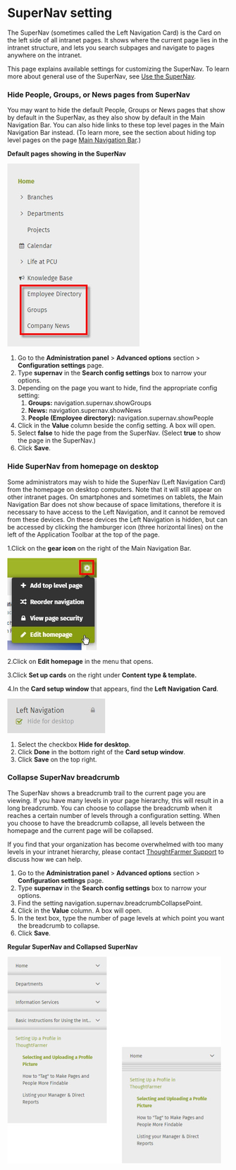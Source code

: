 # SuperNav setting

The SuperNav \(sometimes called the Left Navigation Card\) is the Card on the left side of all intranet pages. It shows where the current page lies in the intranet structure, and lets you search subpages and navigate to pages anywhere on the intranet.  
  
This page explains available settings for customizing the SuperNav. To learn more about general use of the SuperNav, see [Use the SuperNav](../../../using-thoughtfarmer/search/use-the-supernav.md).

### Hide People, Groups, or News pages from SuperNav

You may want to hide the default People, Groups or News pages that show by default in the SuperNav, as they also show by default in the Main Navigation Bar. You can also hide links to these top level pages in the Main Navigation Bar instead. \(To learn more, see the section about hiding top level pages on the page [Main Navigation Bar](main-navigation-bar.md).\)  
  
**Default pages showing in the SuperNav**

![](../../../.gitbook/assets/1%20%28119%29.jpg)



1. Go to the **Administration panel** &gt; **Advanced options** section &gt; **Configuration settings** page.
2. Type **supernav** in the **Search config settings** box to narrow your options.
3. Depending on the page you want to hide, find the appropriate config setting:
   1. **Groups:** navigation.supernav.showGroups
   2. **News:** navigation.supernav.showNews
   3. **People \(Employee directory\):** navigation.supernav.showPeople
4. Click in the **Value** column beside the config setting. A box will open.
5. Select **false** to hide the page from the SuperNav. \(Select **true** to show the page in the SuperNav.\)
6. Click **Save**.

### Hide SuperNav from homepage on desktop

Some administrators may wish to hide the SuperNav \(Left Navigation Card\) from the homepage on desktop computers. Note that it will still appear on other intranet pages. On smartphones and sometimes on tablets, the Main Navigation Bar does not show because of space limitations, therefore it is necessary to have access to the Left Navigation, and it cannot be removed from these devices. On these devices the Left Navigation is hidden, but can be accessed by clicking the hamburger icon \(three horizontal lines\) on the left of the Application Toolbar at the top of the page.

1.Click on the **gear icon** on the right of the Main Navigation Bar.

![](../../../.gitbook/assets/2%20%2896%29.jpg)



2.Click on **Edit homepage** in the menu that opens.

3.Click **Set up cards** on the right under **Content type & template.**

4.In the **Card setup window** that appears, find the **Left Navigation** **Card**.

![](../../../.gitbook/assets/3%20%2825%29.jpg)



1. Select the checkbox **Hide for desktop**.
2. Click **Done** in the bottom right of the **Card setup window**.
3. Click **Save** on the top right.

### Collapse SuperNav breadcrumb

The SuperNav shows a breadcrumb trail to the current page you are viewing. If you have many levels in your page hierarchy, this will result in a long breadcrumb. You can choose to collapse the breadcrumb when it reaches a certain number of levels through a configuration setting. When you choose to have the breadcrumb collapse, all levels between the homepage and the current page will be collapsed.  
  
If you find that your organization has become overwhelmed with too many levels in your intranet hierarchy, please contact [ThoughtFarmer Support](mailto:helpdesk@thoughtfarmer.com) to discuss how we can help.  
 

1. Go to the **Administration panel** &gt; **Advanced options** section &gt; **Configuration settings** page.
2. Type **supernav** in the **Search config settings** box to narrow your options.
3. Find the setting navigation.supernav.breadcrumbCollapsePoint.
4. Click in the **Value** column. A box will open.
5. In the text box, type the number of page levels at which point you want the breadcrumb to collapse.
6. Click **Save**.

**Regular SuperNav and Collapsed SuperNav**

![](../../../.gitbook/assets/new%20%282%29.jpg)



